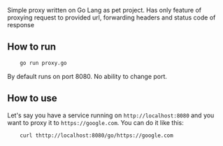 Simple proxy written on Go Lang as pet project. Has only feature of proxying request to provided url, forwarding headers and status code of response

## How to run

```bash
    go run proxy.go
```

By default runs on port 8080. No ability to change port.

## How to use

Let's say you have a service running on `http://localhost:8080` and you want to proxy it to `https://google.com`. You can do it like this:

```bash
    curl thttp://localhost:8080/go/https://google.com
```
